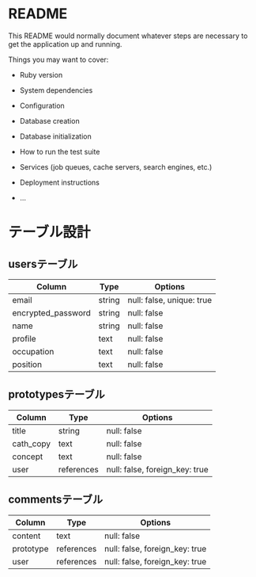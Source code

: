 # README

This README would normally document whatever steps are necessary to get the
application up and running.

Things you may want to cover:

* Ruby version

* System dependencies

* Configuration

* Database creation

* Database initialization

* How to run the test suite

* Services (job queues, cache servers, search engines, etc.)

* Deployment instructions

* ...

# テーブル設計

## usersテーブル

|Column              |Type    |Options                   |
|--------------------|--------|--------------------------|
|email               |string  |null: false, unique: true |
|encrypted_password  |string  |null: false               |
|name                |string  |null: false               |
|profile             |text    |null: false               |
|occupation          |text    |null: false               |
|position            |text    |null: false               |

## prototypesテーブル

|Column    |Type       |Options                        |
|----------|-----------|-------------------------------|
|title     |string     |null: false                    |
|cath_copy |text       |null: false                    |
|concept   |text       |null: false                    |
|user      |references |null: false, foreign_key: true |

## commentsテーブル

|Column    |Type       |Options                        |
|----------|-----------|-------------------------------|
|content   |text       |null: false                    |
|prototype |references |null: false, foreign_key: true |
|user      |references |null: false, foreign_key: true |